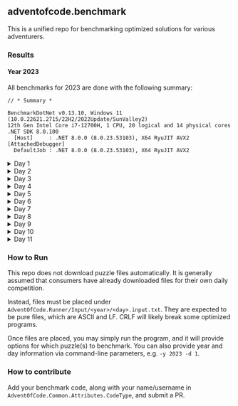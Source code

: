 ## adventofcode.benchmark

This is a unified repo for benchmarking optimized solutions for various adventurers.

### Results

#### Year 2023

All benchmarks for 2023 are done with the following summary:
```
// * Summary *

BenchmarkDotNet v0.13.10, Windows 11 (10.0.22621.2715/22H2/2022Update/SunValley2)
12th Gen Intel Core i7-12700H, 1 CPU, 20 logical and 14 physical cores
.NET SDK 8.0.100
  [Host]     : .NET 8.0.0 (8.0.23.53103), X64 RyuJIT AVX2 [AttachedDebugger]
  DefaultJob : .NET 8.0.0 (8.0.23.53103), X64 RyuJIT AVX2
```

<details>
<summary>Day 1</summary>

| Owner           | Mean        | Error    | StdDev   | Allocated |
|---------------- |------------:|---------:|---------:|----------:|
| @ClxS           | 1,005.52 us | 7.109 us | 6.650 us |  414161 B |
| @CameronAavik   |    17.50 us | 0.207 us | 0.194 us |      64 B |
| @TwilightVanish |   109.03 us | 1.990 us | 1.862 us |  384184 B |
| @viceroypenguin |    25.41 us | 0.311 us | 0.291 us |      64 B |

</details>

<details>
<summary>Day 2</summary>

| Owner           | Mean       | Error     | StdDev    | Allocated |
|---------------- |-----------:|----------:|----------:|----------:|
| @ClxS           | 142.808 us | 1.6774 us | 1.4869 us |  461090 B |
| @CameronAavik   |   2.536 us | 0.0093 us | 0.0082 us |      64 B |
| @TwilightVanish |   7.439 us | 0.0516 us | 0.0483 us |   12120 B |
| @viceroypenguin |   3.704 us | 0.0316 us | 0.0264 us |      64 B |

</details>

<details>
<summary>Day 3</summary>

| Owner           | Mean       | Error     | StdDev    | Allocated |
|---------------- |-----------:|----------:|----------:|----------:|
| @ClxS           |  81.832 us | 0.4992 us | 0.4670 us |   79089 B |
| @CameronAavik   |   9.042 us | 0.1156 us | 0.0965 us |     664 B |
| @TwilightVanish | 165.686 us | 2.0577 us | 1.9248 us |  436778 B |
| @viceroypenguin |  13.345 us | 0.2646 us | 0.3047 us |      80 B |

</details>

<details>
<summary>Day 4</summary>

| Owner           | Mean        | Error     | StdDev    | Allocated |
|---------------- |------------:|----------:|----------:|----------:|
| @ClxS           | 1,481.27 us | 14.915 us | 13.952 us | 4736212 B |
| @CameronAavik   |    10.26 us |  0.063 us |  0.059 us |     944 B |
| @TwilightVanish |    44.46 us |  0.327 us |  0.289 us |   45672 B |
| @viceroypenguin |    12.74 us |  0.054 us |  0.050 us |      72 B |

</details>

<details>
<summary>Day 5</summary>

| Owner           | Mean      | Error     | StdDev    | Allocated |
|---------------- |----------:|----------:|----------:|----------:|
| @CameronAavik   |  7.428 us | 0.0442 us | 0.0345 us |    7856 B |
| @TwilightVanish | 52.279 us | 0.4968 us | 0.4647 us |   91832 B |
| @viceroypenguin | 10.091 us | 0.0833 us | 0.0779 us |      80 B |

</details>

<details>
<summary>Day 6</summary>

| Owner           | Mean     | Error    | StdDev   | Allocated |
|---------------- |---------:|---------:|---------:|----------:|
| @CameronAavik   | 97.55 ns | 0.863 ns | 0.765 ns |      80 B |
| @viceroypenguin | 84.79 ns | 0.785 ns | 0.734 ns |      80 B |

</details>

<details>
<summary>Day 7</summary>

| Owner           | Mean     | Error    | StdDev   | Allocated |
|---------------- |---------:|---------:|---------:|----------:|
| @CameronAavik   | 78.22 us | 0.669 us | 0.626 us |   16129 B |
| @viceroypenguin | 83.00 us | 0.986 us | 0.922 us |      81 B |

</details>

<details>
<summary>Day 8</summary>

| Owner           | Mean     | Error   | StdDev  | Allocated |
|---------------- |---------:|--------:|--------:|----------:|
| @CameronAavik   | 147.3 us | 1.12 us | 1.05 us |   21426 B |
| @viceroypenguin | 291.1 us | 1.37 us | 1.21 us |      88 B |

</details>

<details>
<summary>Day 9</summary>

| Owner           | Mean     | Error    | StdDev   | Allocated |
|---------------- |---------:|---------:|---------:|----------:|
| @CameronAavik   | 16.09 us | 0.140 us | 0.124 us |      80 B |
| @viceroypenguin | 28.87 us | 0.175 us | 0.164 us |      80 B |

</details>

<details>
<summary>Day 10</summary>

| Owner           | Mean      | Error    | StdDev   | Allocated |
|---------------- |----------:|---------:|---------:|----------:|
| @CameronAavik   |  36.99 us | 0.152 us | 0.135 us |    5040 B |
| @viceroypenguin | 145.15 us | 0.533 us | 0.499 us |      64 B |

</details>

<details>
<summary>Day 11</summary>

| Owner           | Mean       | Error     | StdDev    | Allocated |
|---------------- |-----------:|----------:|----------:|----------:|
| @CameronAavik   |   1.883 us | 0.0120 us | 0.0113 us |     672 B |
| @viceroypenguin |   1.877 us | 0.0119 us | 0.0105 us |      88 B |

</details>

### How to Run

This repo does not download puzzle files automatically. It is generally assumed that consumers have already downloaded files for their own daily competition.

Instead, files must be placed under `AdventOfCode.Runner/Input/<year>/<day>.input.txt`. They are expected to be pure files, which are ASCII and LF. 
CRLF will likely break some optimized programs.

Once files are placed, you may simply run the program, and it will provide options for which puzzle(s) to benchmark. You can also provide year and day
information via command-line parameters, e.g. `-y 2023 -d 1`.

### How to contribute

Add your benchmark code, along with your name/username in `AdventOfCode.Common.Attributes.CodeType`, and submit a PR.
